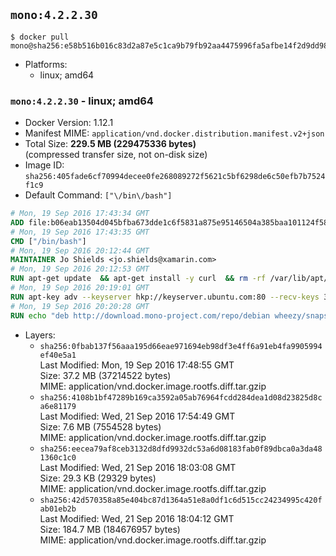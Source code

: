 ## `mono:4.2.2.30`

```console
$ docker pull mono@sha256:e58b516b016c83d2a87e5c1ca9b79fb92aa4475996fa5afbe14f2d9dd9897ab0
```

-	Platforms:
	-	linux; amd64

### `mono:4.2.2.30` - linux; amd64

-	Docker Version: 1.12.1
-	Manifest MIME: `application/vnd.docker.distribution.manifest.v2+json`
-	Total Size: **229.5 MB (229475336 bytes)**  
	(compressed transfer size, not on-disk size)
-	Image ID: `sha256:405fade6cf70994decee0fe268089272f5621c5bf6298de6c50efb7b7524f1c9`
-	Default Command: `["\/bin\/bash"]`

```dockerfile
# Mon, 19 Sep 2016 17:43:34 GMT
ADD file:b06eab13504d045bfba673dde1c6f5831a875e95146504a385baa101124f58f5 in / 
# Mon, 19 Sep 2016 17:43:35 GMT
CMD ["/bin/bash"]
# Mon, 19 Sep 2016 20:12:44 GMT
MAINTAINER Jo Shields <jo.shields@xamarin.com>
# Mon, 19 Sep 2016 20:12:53 GMT
RUN apt-get update 	&& apt-get install -y curl 	&& rm -rf /var/lib/apt/lists/*
# Mon, 19 Sep 2016 20:19:01 GMT
RUN apt-key adv --keyserver hkp://keyserver.ubuntu.com:80 --recv-keys 3FA7E0328081BFF6A14DA29AA6A19B38D3D831EF
# Mon, 19 Sep 2016 20:20:28 GMT
RUN echo "deb http://download.mono-project.com/repo/debian wheezy/snapshots/4.2.2.30 main" > /etc/apt/sources.list.d/mono-xamarin.list 	&& apt-get update 	&& apt-get install -y mono-devel ca-certificates-mono fsharp mono-vbnc nuget 	&& rm -rf /var/lib/apt/lists/*
```

-	Layers:
	-	`sha256:0fbab137f56aaa195d66eae971694eb98df3e4ff6a91eb4fa9905994ef40e5a1`  
		Last Modified: Mon, 19 Sep 2016 17:48:55 GMT  
		Size: 37.2 MB (37214522 bytes)  
		MIME: application/vnd.docker.image.rootfs.diff.tar.gzip
	-	`sha256:4108b1bf47289b169ca3592a05ab76964fcdd284dea1d08d23825d8ca6e81179`  
		Last Modified: Wed, 21 Sep 2016 17:54:49 GMT  
		Size: 7.6 MB (7554528 bytes)  
		MIME: application/vnd.docker.image.rootfs.diff.tar.gzip
	-	`sha256:eecea79af8ceb3132d8dfd9932dc53a6d08183fab0f89dbca0a3da481360c1c0`  
		Last Modified: Wed, 21 Sep 2016 18:03:08 GMT  
		Size: 29.3 KB (29329 bytes)  
		MIME: application/vnd.docker.image.rootfs.diff.tar.gzip
	-	`sha256:42d570358a85e404bc87d1364a51e8a0df1c6d515cc24234995c420fab01eb2b`  
		Last Modified: Wed, 21 Sep 2016 18:04:12 GMT  
		Size: 184.7 MB (184676957 bytes)  
		MIME: application/vnd.docker.image.rootfs.diff.tar.gzip
